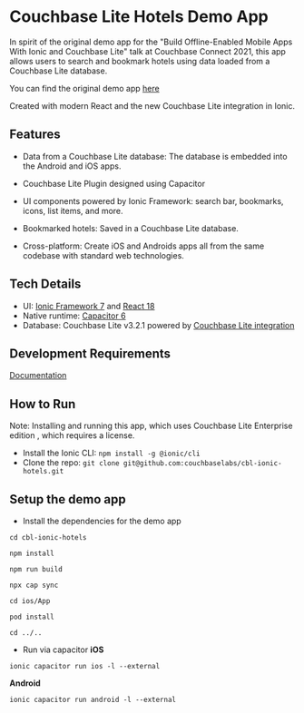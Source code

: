 # Couchbase Lite Hotels Demo App
In spirit of the original demo app for the "Build Offline-Enabled Mobile Apps With Ionic and Couchbase Lite" talk at Couchbase Connect 2021, this app allows users to search and bookmark hotels using data loaded from a Couchbase Lite database.

You can find the original demo app [here](https://github.com/ionic-team/demo-couchbaselite-hotels)

Created with modern React and the new Couchbase Lite integration in Ionic. 

## Features

* Data from a Couchbase Lite database: The database is embedded into the Android and iOS apps.

* Couchbase Lite Plugin designed using Capacitor

* UI components powered by Ionic Framework: search bar, bookmarks, icons, list items, and more.

* Bookmarked hotels: Saved in a Couchbase Lite database.

* Cross-platform: Create iOS and Androids apps all from the same codebase with standard web technologies.

## Tech Details

- UI: [Ionic Framework 7](https://ionicframework.com) and [React 18](https://react.dev/)
- Native runtime: [Capacitor 6](https://capacitorjs.com)
- Database: Couchbase Lite v3.2.1 powered by [Couchbase Lite integration](https://cbl-ionic.dev/)

## Development Requirements
[Documentation](https://cbl-ionic.dev/StartHere/prerequisites)

## How to Run

Note: Installing and running this app, which uses Couchbase Lite Enterprise edition , which requires a license. 

- Install the Ionic CLI: `npm install -g @ionic/cli`
- Clone the repo: `git clone git@github.com:couchbaselabs/cbl-ionic-hotels.git`

## Setup the demo app

- Install the dependencies for the demo app

```shell
cd cbl-ionic-hotels

npm install

npm run build

npx cap sync

cd ios/App

pod install

cd ../..

 ```

- Run via capacitor
**iOS**
 ```shell
ionic capacitor run ios -l --external 
 ```
**Android**
 ```shell
ionic capacitor run android -l --external
 ```

